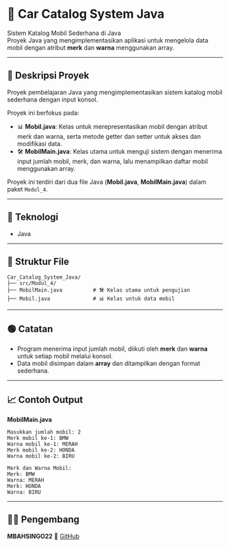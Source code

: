 # 🚗 Car Catalog System Java

Sistem Katalog Mobil Sederhana di Java  
Proyek Java yang mengimplementasikan aplikasi untuk mengelola data mobil dengan atribut **merk** dan **warna** menggunakan array.

---

## 📖 Deskripsi Proyek
Proyek pembelajaran Java yang mengimplementasikan sistem katalog mobil sederhana dengan input konsol.  

Proyek ini berfokus pada:
- 📊 **Mobil.java**: Kelas untuk merepresentasikan mobil dengan atribut merk dan warna, serta metode getter dan setter untuk akses dan modifikasi data.  
- 🛠️ **MobilMain.java**: Kelas utama untuk menguji sistem dengan menerima input jumlah mobil, merk, dan warna, lalu menampilkan daftar mobil menggunakan array.  

Proyek ini terdiri dari dua file Java (**Mobil.java**, **MobilMain.java**) dalam paket `Modul_4`. 

---

## 🧠 Teknologi
- Java

---

## 📂 Struktur File
```
Car_Catalog_System_Java/
├── src/Modul_4/
├── MobilMain.java          # 🛠️ Kelas utama untuk pengujian
├── Mobil.java              # 📊 Kelas untuk data mobil
```
---

## 🟢 Catatan 
- Program menerima input jumlah mobil, diikuti oleh **merk** dan **warna** untuk setiap mobil melalui konsol.  
- Data mobil disimpan dalam **array** dan ditampilkan dengan format sederhana.   

---

## 📈 Contoh Output
**MobilMain.java**  
```
Masukkan jumlah mobil: 2
Merk mobil ke-1: BMW
Warna mobil ke-1: MERAH
Merk mobil ke-2: HONDA
Warna mobil ke-2: BIRU

Merk dan Warna Mobil:
Merk: BMW
Warna: MERAH
Merk: HONDA
Warna: BIRU
```

---

## 👨‍💻 Pengembang
**MBAHSINGO22** 🔗 [GitHub](https://github.com/MBAHSINGO22)
